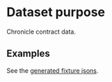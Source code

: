 # Dataset purpose

Chronicle contract data.

## Examples

See the [generated fixture jsons](../../tests/fixtures/generated_json/).

